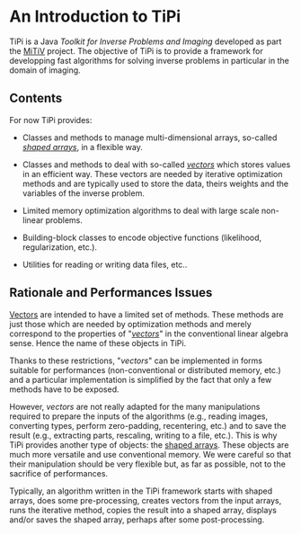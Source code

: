 # An Introduction to TiPi

TiPi is a Java *Toolkit for Inverse Problems and Imaging* developed as part the
[MiTiV](http://mitiv.univ-lyon1.fr/) project.  The objective of TiPi is to
provide a framework for developping fast algorithms for solving inverse
problems in particular in the domain of imaging.


## Contents

For now TiPi provides:

* Classes and methods to manage multi-dimensional arrays, so-called [*shaped
  arrays*](shaped-arrays.md), in a flexible way.

* Classes and methods to deal with so-called [*vectors*](vectors.md) which
  stores values in an efficient way.  These vectors are needed by iterative
  optimization methods and are typically used to store the data, theirs weights
  and the variables of the inverse problem.

* Limited memory optimization algorithms to deal with large scale non-linear
  problems.

* Building-block classes to encode objective functions (likelihood,
  regularization, etc.).

* Utilities for reading or writing data files, etc..


## Rationale and Performances Issues

[Vectors](vectors.md) are intended to have a limited set of methods.  These
methods are just those which are needed by optimization methods and merely
correspond to the properties of
"[*vectors*](http://en.wikipedia.org/wiki/Vector_space)" in the conventional
linear algebra sense.  Hence the name of these objects in TiPi.

Thanks to these restrictions, "*vectors*" can be implemented in forms suitable
for performances (non-conventional or distributed memory, etc.) and a
particular implementation is simplified by the fact that only a few methods
have to be exposed.

However, *vectors* are not really adapted for the many manipulations required
to prepare the inputs of the algorithms (e.g., reading images, converting
types, perform zero-padding, recentering, etc.) and to save the result (e.g.,
extracting parts, rescaling, writing to a file, etc.).  This is why TiPi
provides another type of objects: the [shaped arrays](shaped-arrays.md).  These
objects are much more versatile and use conventional memory.  We were careful
so that their manipulation should be very flexible but, as far as possible, not
to the sacrifice of performances.

Typically, an algorithm written in the TiPi framework starts with shaped
arrays, does some pre-processing, creates vectors from the input arrays, runs
the iterative method, copies the result into a shaped array, displays and/or
saves the shaped array, perhaps after some post-processing.

